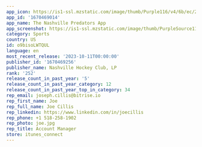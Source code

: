 ```yaml
---
app_icon: https://is1-ssl.mzstatic.com/image/thumb/Purple116/v4/6b/ec/20/6bec20ad-57ec-5347-3331-a5471363c299/AppIcon-1x_U007epad-0-85-220.png/1024x1024bb.png
app_id: '1670469014'
app_name: The Nashville Predators App
app_screenshot: https://is1-ssl.mzstatic.com/image/thumb/PurpleSource116/v4/2c/56/b3/2c56b352-f3a1-ffc4-9047-5ef27f0fc7db/14a0c547-219b-427d-ae5e-4a3b6926c784_iPhone_6.5__1.jpg/1242x2688bb.png
category: Sports
country: US
id: o9bisoLWTQUL
language: en
most_recent_release: '2023-10-11T00:00:00'
publisher_id: '1670469256'
publisher_name: Nashville Hockey Club, LP
rank: '252'
release_count_in_past_year: '5'
release_count_in_past_year_category: 12
release_count_in_past_year_top_in_category: 34
rep_email: joseph.cillis@bitrise.io
rep_first_name: Joe
rep_full_name: Joe Cillis
rep_linkedin: https://www.linkedin.com/in/joecillis
rep_phone: +1 518-258-1902
rep_photo: joe.jpg
rep_title: Account Manager
store: itunes_connect
---
```


